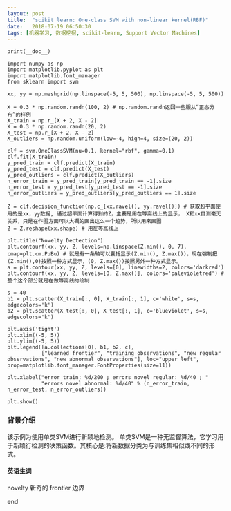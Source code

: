 ```yaml
---
layout: post
title:  "scikit learn: One-class SVM with non-linear kernel(RBF)"
date:   2018-07-19 06:50:30
tags: [机器学习, 数据挖掘, scikit-learn, Support Vector Machines]
---
```


    print(__doc__)

    import numpy as np
    import matplotlib.pyplot as plt
    import matplotlib.font_manager
    from sklearn import svm

    xx, yy = np.meshgrid(np.linspace(-5, 5, 500), np.linspace(-5, 5, 500))

    X = 0.3 * np.random.randn(100, 2) # np.random.randn返回一些服从“正态分布”的样例
    X_train = np.r_[X + 2, X - 2]
    X = 0.3 * np.random.randn(20, 2)
    X_test = np.r_[X + 2, X - 2]
    X_outliers = np.random.uniform(low=-4, high=4, size=(20, 2))

    clf = svm.OneClassSVM(nu=0.1, kernel="rbf", gamma=0.1)
    clf.fit(X_train)
    y_pred_train = clf.predict(X_train)
    y_pred_test = clf.predict(X_test)
    y_pred_outliers = clf.predict(X_outliers)
    n_error_train = y_pred_train[y_pred_train == -1].size
    n_error_test = y_pred_test[y_pred_test == -1].size
    n_error_outliers = y_pred_outliers[y_pred_outliers == 1].size

    Z = clf.decision_function(np.c_[xx.ravel(), yy.ravel()]) # 获取超平面使用的是xx，yy数据, 通过超平面计算得到的Z，主要是用在等高线上的显示， X和xx目测毫无关系，只是在作图方面可以大概的画出这么一个趋势，所以用来画图
    Z = Z.reshape(xx.shape) # 用在等高线上

    plt.title("Novelty Dectection")
    plt.contourf(xx, yy, Z, levels=np.linspace(Z.min(), 0, 7), cmap=plt.cm.PuBu) # 就是有一条轴可以囊括显示(Z.min(), Z.max())，现在强制把(Z.min(),0)按照一种方式显示，(0, Z.max())按照另外一种方式显示。
    a = plt.contour(xx, yy, Z, levels=[0], linewidths=2, colors='darkred')
    plt.contourf(xx, yy, Z, levels=[0, Z.max()], colors='palevioletred') # 整个这个部分就是在做等高线的绘制

    s = 40
    b1 = plt.scatter(X_train[:, 0], X_train[:, 1], c='white', s=s, edgecolors='k')
    b2 = plt.scatter(X_test[:, 0], X_test[:, 1], c='blueviolet', s=s, edgecolors='k')

    plt.axis('tight')
    plt.xlim((-5, 5))
    plt.ylim((-5, 5))
    plt.legend([a.collections[0], b1, b2, c],
               ["learned frontier", "training observations", "new regular observations", "new abnormal observations"], loc="upper left", prop=matplotlib.font_manager.FontProperties(size=11))

    plt.xlabel("error train: %d/200 ; errors novel regular: %d/40 ; "
               "errors novel abnormal: %d/40" % (n_error_train, n_error_test, n_error_outliers))

    plt.show()


### 背景介绍
该示例为使用单类SVM进行新颖地检测。
单类SVM是一种无监督算法，它学习用于新颖行检测的决策函数。其核心是:将新数据分类为与训练集相似或不同的形式。

#### 英语生词
novelty 新奇的
frontier  边界

end
